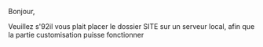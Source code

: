 

Bonjour,

Veuillez s\'92il vous plait placer le dossier SITE sur un serveur local, afin que la partie customisation puisse fonctionner